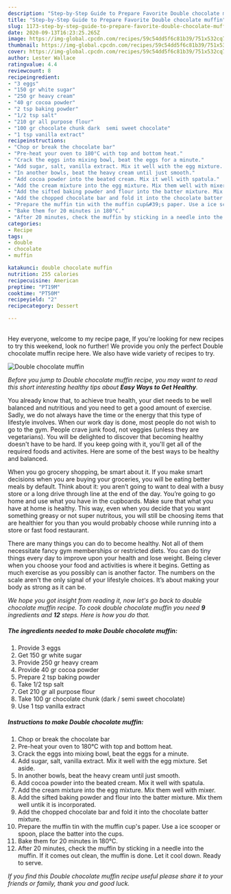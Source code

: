```yaml
---
description: "Step-by-Step Guide to Prepare Favorite Double chocolate muffin"
title: "Step-by-Step Guide to Prepare Favorite Double chocolate muffin"
slug: 1173-step-by-step-guide-to-prepare-favorite-double-chocolate-muffin
date: 2020-09-13T16:23:25.265Z
image: https://img-global.cpcdn.com/recipes/59c54dd5f6c81b39/751x532cq70/double-chocolate-muffin-recipe-main-photo.jpg
thumbnail: https://img-global.cpcdn.com/recipes/59c54dd5f6c81b39/751x532cq70/double-chocolate-muffin-recipe-main-photo.jpg
cover: https://img-global.cpcdn.com/recipes/59c54dd5f6c81b39/751x532cq70/double-chocolate-muffin-recipe-main-photo.jpg
author: Lester Wallace
ratingvalue: 4.4
reviewcount: 8
recipeingredient:
- "3 eggs"
- "150 gr white sugar"
- "250 gr heavy cream"
- "40 gr cocoa powder"
- "2 tsp baking powder"
- "1/2 tsp salt"
- "210 gr all purpose flour"
- "100 gr chocolate chunk dark  semi sweet chocolate"
- "1 tsp vanilla extract"
recipeinstructions:
- "Chop or break the chocolate bar"
- "Pre-heat your oven to 180°C with top and bottom heat."
- "Crack the eggs into mixing bowl, beat the eggs for a minute."
- "Add sugar, salt, vanilla extract. Mix it well with the egg mixture. Set aside."
- "In another bowls, beat the heavy cream until just smooth."
- "Add cocoa powder into the beated cream. Mix it well with spatula."
- "Add the cream mixture into the egg mixture. Mix them well with mixer."
- "Add the sifted baking powder and flour into the batter mixture. Mix them well untik it is incorporated."
- "Add the chopped chocolate bar and fold it into the chocolate batter mixture."
- "Prepare the muffin tin with the muffin cup&#39;s paper. Use a ice scooper or spoon, place the batter into the cups."
- "Bake them for 20 minutes in 180°C."
- "After 20 minutes, check the muffin by sticking in a needle into the muffin. If it comes out clean, the muffin is done. Let it cool down. Ready to serve."
categories:
- Recipe
tags:
- double
- chocolate
- muffin

katakunci: double chocolate muffin 
nutrition: 255 calories
recipecuisine: American
preptime: "PT19M"
cooktime: "PT50M"
recipeyield: "2"
recipecategory: Dessert

---
```

<br>
Hey everyone, welcome to my recipe page, If you're looking for new recipes to try this weekend, look no further! We provide you only the perfect Double chocolate muffin recipe here. We also have wide variety of recipes to try.
<br>


![Double chocolate muffin](https://img-global.cpcdn.com/recipes/59c54dd5f6c81b39/751x532cq70/double-chocolate-muffin-recipe-main-photo.jpg)

<i>Before you jump to Double chocolate muffin recipe, you may want to read this short interesting healthy tips about <strong>Easy Ways to Get Healthy</strong>.</i>

You already know that, to achieve true health, your diet needs to be well balanced and nutritious and you need to get a good amount of exercise. Sadly, we do not always have the time or the energy that this type of lifestyle involves. When our work day is done, most people do not wish to go to the gym. People crave junk food, not veggies (unless they are vegetarians). You will be delighted to discover that becoming healthy doesn't have to be hard. If you keep going with it, you'll get all of the required foods and activites. Here are some of the best ways to be healthy and balanced.

When you go grocery shopping, be smart about it. If you make smart decisions when you are buying your groceries, you will be eating better meals by default. Think about it: you aren’t going to want to deal with a busy store or a long drive through line at the end of the day. You’re going to go home and use what you have in the cupboards. Make sure that what you have at home is healthy. This way, even when you decide that you want something greasy or not super nutritous, you will still be choosing items that are healthier for you than you would probably choose while running into a store or fast food restaurant.

There are many things you can do to become healthy. Not all of them necessitate fancy gym memberships or restricted diets. You can do tiny things every day to improve upon your health and lose weight. Being clever when you choose your food and activities is where it begins. Getting as much exercise as you possibly can is another factor. The numbers on the scale aren't the only signal of your lifestyle choices. It’s about making your body as strong as it can be. 


<i>We hope you got insight from reading it, now let's go back to double chocolate muffin recipe. To cook double chocolate muffin you need <strong>9</strong> ingredients and <strong>12</strong> steps. Here is how you do that.
</i>

##### The ingredients needed to make Double chocolate muffin:

1. Provide 3 eggs
1. Get 150 gr white sugar
1. Provide 250 gr heavy cream
1. Provide 40 gr cocoa powder
1. Prepare 2 tsp baking powder
1. Take 1/2 tsp salt
1. Get 210 gr all purpose flour
1. Take 100 gr chocolate chunk (dark / semi sweet chocolate)
1. Use 1 tsp vanilla extract


##### Instructions to make Double chocolate muffin:

1. Chop or break the chocolate bar
1. Pre-heat your oven to 180°C with top and bottom heat.
1. Crack the eggs into mixing bowl, beat the eggs for a minute.
1. Add sugar, salt, vanilla extract. Mix it well with the egg mixture. Set aside.
1. In another bowls, beat the heavy cream until just smooth.
1. Add cocoa powder into the beated cream. Mix it well with spatula.
1. Add the cream mixture into the egg mixture. Mix them well with mixer.
1. Add the sifted baking powder and flour into the batter mixture. Mix them well untik it is incorporated.
1. Add the chopped chocolate bar and fold it into the chocolate batter mixture.
1. Prepare the muffin tin with the muffin cup&#39;s paper. Use a ice scooper or spoon, place the batter into the cups.
1. Bake them for 20 minutes in 180°C.
1. After 20 minutes, check the muffin by sticking in a needle into the muffin. If it comes out clean, the muffin is done. Let it cool down. Ready to serve.


<i>If you find this Double chocolate muffin recipe useful please share it to your friends or family, thank you and good luck.</i>
